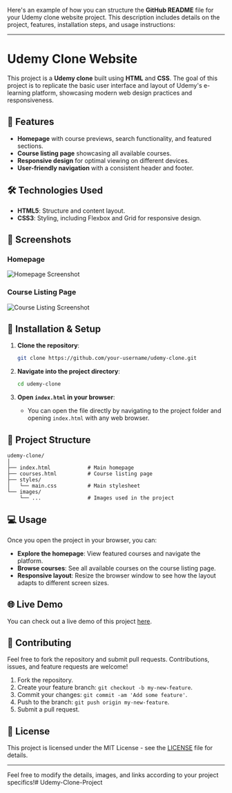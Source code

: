 Here's an example of how you can structure the **GitHub README** file for your Udemy clone website project. This description includes details on the project, features, installation steps, and usage instructions:

---

# Udemy Clone Website

This project is a **Udemy clone** built using **HTML** and **CSS**. The goal of this project is to replicate the basic user interface and layout of Udemy's e-learning platform, showcasing modern web design practices and responsiveness.

## 🚀 Features

- **Homepage** with course previews, search functionality, and featured sections.
- **Course listing page** showcasing all available courses.
- **Responsive design** for optimal viewing on different devices.
- **User-friendly navigation** with a consistent header and footer.

## 🛠️ Technologies Used

- **HTML5**: Structure and content layout.
- **CSS3**: Styling, including Flexbox and Grid for responsive design.

## 📸 Screenshots

### Homepage
![Homepage Screenshot](./screenshots/homepage.png)

### Course Listing Page
![Course Listing Screenshot](./screenshots/course_listing.png)

## 🔧 Installation & Setup

1. **Clone the repository**:
   ```bash
   git clone https://github.com/your-username/udemy-clone.git
   ```

2. **Navigate into the project directory**:
   ```bash
   cd udemy-clone
   ```

3. **Open `index.html` in your browser**:
   - You can open the file directly by navigating to the project folder and opening `index.html` with any web browser.

## 📂 Project Structure

```
udemy-clone/
│
├── index.html            # Main homepage
├── courses.html          # Course listing page
├── styles/
│   └── main.css          # Main stylesheet
└── images/
    └── ...               # Images used in the project
```

## 💻 Usage

Once you open the project in your browser, you can:

- **Explore the homepage**: View featured courses and navigate the platform.
- **Browse courses**: See all available courses on the course listing page.
- **Responsive layout**: Resize the browser window to see how the layout adapts to different screen sizes.

## 🌐 Live Demo

You can check out a live demo of this project [here](https://your-website-link.com).

## 🤝 Contributing

Feel free to fork the repository and submit pull requests. Contributions, issues, and feature requests are welcome!

1. Fork the repository.
2. Create your feature branch: `git checkout -b my-new-feature`.
3. Commit your changes: `git commit -am 'Add some feature'`.
4. Push to the branch: `git push origin my-new-feature`.
5. Submit a pull request.

## 📜 License

This project is licensed under the MIT License - see the [LICENSE](LICENSE) file for details.

---

Feel free to modify the details, images, and links according to your project specifics!# Udemy-Clone-Project
